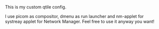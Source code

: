 This is my custom qtile config.

I use picom as compositor, dmenu as run launcher and nm-applet for systreay applet for Network Manager.
Feel free to use it anyway you want!
